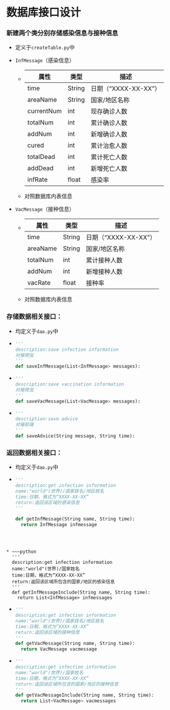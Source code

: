 # 数据库接口设计

### 新建两个类分别存储感染信息与接种信息

* 定义于`createTable.py`中

* `InfMessage`（感染信息）

  * | 属性       | 类型   | 描述                 |
    | ---------- | ------ | -------------------- |
    | time       | String | 日期（“XXXX-XX-XX”） |
    | areaName   | String | 国家/地区名称        |
    | currentNum | int    | 现存确诊人数         |
    | totalNum   | int    | 累计确诊人数         |
    | addNum     | int    | 新增确诊人数         |
    | cured      | int    | 累计治愈人数         |
    | totalDead  | int    | 累计死亡人数         |
    | addDead    | int    | 新增死亡人数         |
    | infRate    | float  | 感染率               |

  * 对照数据库内表信息

* `VacMessage`（接种信息）

  * | 属性     | 类型   | 描述                 |
    | -------- | ------ | -------------------- |
    | time     | String | 日期（“XXXX-XX-XX”） |
    | areaName | String | 国家/地区名称        |
    | totalNum | int    | 累计接种人数         |
    | addNum   | int    | 新增接种人数         |
    | vacRate  | float  | 接种率               |

  * 对照数据库内表信息

### 存储数据相关接口：

* 均定义于`dao.py`中

* ~~~python
  '''
  description:save infection information
  对接爬虫
  '''
  def saveInfMessage(List<InfMessage> messages):
  ~~~

* ~~~python
  '''
  description:save vaccination information
  对接爬虫
  '''
  def saveVacMessage(List<VacMessage> messages):
  ~~~

* ~~~python
  '''
  description:save advice
  对接前端
  '''
  def saveAdvice(String message, String time):
  ~~~

  

### 返回数据相关接口：

* 均定义于`dao.py`中

* ~~~python
  '''
  description:get infection information
  name:"world"(世界)/国家姓名/地区姓名
  time:日期，格式为“XXXX-XX-XX”
  return:返回该区域的感染信息
  '''
  
  def getInfMessage(String name, String time):
  	return InfMessage infmessage
~~~
  

  
* ~~~python
  '''
  description:get infection information
  name:"world"(世界)/国家姓名
  time:日期，格式为“XXXX-XX-XX”
  return:返回该区域所包含的国家/地区的感染信息
  '''
  def getInfMessageInclude(String name, String time):
  	return List<InfMessage> infmessages
  ~~~

  

* ~~~python
  '''
  description:get infection information
  name:"world"(世界)/国家姓名/地区姓名
  time:日期，格式为“XXXX-XX-XX”
  return:返回该区域的接种信息
  '''
  def getVacMessage(String name, String time):
  	return VacMessage vacmessage
  ~~~

  

* ~~~python
  '''
  description:get infection information
  name:"world"(世界)/国家姓名
  time:日期，格式为“XXXX-XX-XX”
  return:返回该区域所包含的国家/地区的接种信息
  '''
  def getVacMessageInclude(String name, String time):
  	return List<VacMessage> vacmessages
  ~~~

  